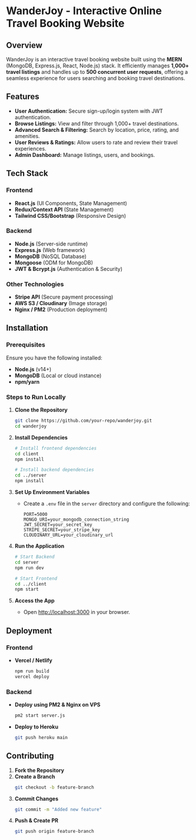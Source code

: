 # WanderJoy - Interactive Online Travel Booking Website

## Overview

WanderJoy is an interactive travel booking website built using the **MERN** (MongoDB, Express.js, React, Node.js) stack. It efficiently manages **1,000+ travel listings** and handles up to **500 concurrent user requests**, offering a seamless experience for users searching and booking travel destinations.

## Features

- **User Authentication:** Secure sign-up/login system with JWT authentication.
- **Browse Listings:** View and filter through 1,000+ travel destinations.
- **Advanced Search & Filtering:** Search by location, price, rating, and amenities.
- **User Reviews & Ratings:** Allow users to rate and review their travel experiences.
- **Admin Dashboard:** Manage listings, users, and bookings.

## Tech Stack

### Frontend

- **React.js** (UI Components, State Management)
- **Redux/Context API** (State Management)
- **Tailwind CSS/Bootstrap** (Responsive Design)

### Backend

- **Node.js** (Server-side runtime)
- **Express.js** (Web framework)
- **MongoDB** (NoSQL Database)
- **Mongoose** (ODM for MongoDB)
- **JWT & Bcrypt.js** (Authentication & Security)

### Other Technologies

- **Stripe API** (Secure payment processing)
- **AWS S3 / Cloudinary** (Image storage)
- **Nginx / PM2** (Production deployment)

## Installation

### Prerequisites

Ensure you have the following installed:

- **Node.js** (v14+)
- **MongoDB** (Local or cloud instance)
- **npm/yarn**

### Steps to Run Locally

1. **Clone the Repository**

   ```bash
   git clone https://github.com/your-repo/wanderjoy.git
   cd wanderjoy
   ```

2. **Install Dependencies**

   ```bash
   # Install frontend dependencies
   cd client
   npm install

   # Install backend dependencies
   cd ../server
   npm install
   ```

3. **Set Up Environment Variables**

   - Create a `.env` file in the `server` directory and configure the following:
     ```env
     PORT=5000
     MONGO_URI=your_mongodb_connection_string
     JWT_SECRET=your_secret_key
     STRIPE_SECRET=your_stripe_key
     CLOUDINARY_URL=your_cloudinary_url
     ```

4. **Run the Application**

   ```bash
   # Start Backend
   cd server
   npm run dev

   # Start Frontend
   cd ../client
   npm start
   ```

5. **Access the App**

   - Open [http://localhost:3000](http://localhost:3000) in your browser.

## Deployment

### Frontend

- **Vercel / Netlify**
  ```bash
  npm run build
  vercel deploy
  ```

### Backend

- **Deploy using PM2 & Nginx on VPS**
  ```bash
  pm2 start server.js
  ```
- **Deploy to Heroku**
  ```bash
  git push heroku main
  ```

## Contributing

1. **Fork the Repository**
2. **Create a Branch**
   ```bash
   git checkout -b feature-branch
   ```
3. **Commit Changes**
   ```bash
   git commit -m "Added new feature"
   ```
4. **Push & Create PR**
   ```bash
   git push origin feature-branch
   ```


